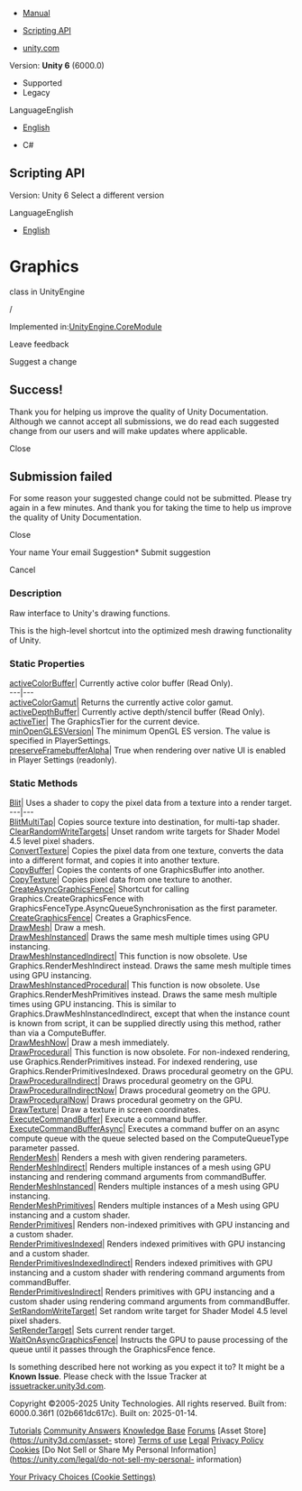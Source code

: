 [ ]()

  * [Manual](../Manual/index.html)
  * [Scripting API](../ScriptReference/index.html)

  * [unity.com](https://unity.com/)

Version: **Unity 6** (6000.0)

  * Supported
  * Legacy

LanguageEnglish

  * [English]()

  * C#

[ ](https://docs.unity3d.com)

## Scripting API

Version: Unity 6 Select a different version

LanguageEnglish

  * [English]()

# Graphics

class in UnityEngine

/

Implemented in:[UnityEngine.CoreModule](UnityEngine.CoreModule.html)

Leave feedback

Suggest a change

## Success!

Thank you for helping us improve the quality of Unity Documentation. Although
we cannot accept all submissions, we do read each suggested change from our
users and will make updates where applicable.

Close

## Submission failed

For some reason your suggested change could not be submitted. Please <a>try
again</a> in a few minutes. And thank you for taking the time to help us
improve the quality of Unity Documentation.

Close

Your name Your email Suggestion* Submit suggestion

Cancel

[ ]()

### Description

Raw interface to Unity's drawing functions.

This is the high-level shortcut into the optimized mesh drawing functionality
of Unity.

### Static Properties

[activeColorBuffer](Graphics-activeColorBuffer.html)| Currently active color
buffer (Read Only).  
---|---  
[activeColorGamut](Graphics-activeColorGamut.html)| Returns the currently
active color gamut.  
[activeDepthBuffer](Graphics-activeDepthBuffer.html)| Currently active
depth/stencil buffer (Read Only).  
[activeTier](Graphics-activeTier.html)| The GraphicsTier for the current
device.  
[minOpenGLESVersion](Graphics-minOpenGLESVersion.html)| The minimum OpenGL ES
version. The value is specified in PlayerSettings.  
[preserveFramebufferAlpha](Graphics-preserveFramebufferAlpha.html)| True when
rendering over native UI is enabled in Player Settings (readonly).  
  
### Static Methods

[Blit](Graphics.Blit.html)| Uses a shader to copy the pixel data from a
texture into a render target.  
---|---  
[BlitMultiTap](Graphics.BlitMultiTap.html)| Copies source texture into
destination, for multi-tap shader.  
[ClearRandomWriteTargets](Graphics.ClearRandomWriteTargets.html)| Unset random
write targets for Shader Model 4.5 level pixel shaders.  
[ConvertTexture](Graphics.ConvertTexture.html)| Copies the pixel data from one
texture, converts the data into a different format, and copies it into another
texture.  
[CopyBuffer](Graphics.CopyBuffer.html)| Copies the contents of one
GraphicsBuffer into another.  
[CopyTexture](Graphics.CopyTexture.html)| Copies pixel data from one texture
to another.  
[CreateAsyncGraphicsFence](Graphics.CreateAsyncGraphicsFence.html)| Shortcut
for calling Graphics.CreateGraphicsFence with
GraphicsFenceType.AsyncQueueSynchronisation as the first parameter.  
[CreateGraphicsFence](Graphics.CreateGraphicsFence.html)| Creates a
GraphicsFence.  
[DrawMesh](Graphics.DrawMesh.html)| Draw a mesh.  
[DrawMeshInstanced](Graphics.DrawMeshInstanced.html)| Draws the same mesh
multiple times using GPU instancing.  
[DrawMeshInstancedIndirect](Graphics.DrawMeshInstancedIndirect.html)| This
function is now obsolete. Use Graphics.RenderMeshIndirect instead. Draws the
same mesh multiple times using GPU instancing.  
[DrawMeshInstancedProcedural](Graphics.DrawMeshInstancedProcedural.html)| This
function is now obsolete. Use Graphics.RenderMeshPrimitives instead. Draws the
same mesh multiple times using GPU instancing. This is similar to
Graphics.DrawMeshInstancedIndirect, except that when the instance count is
known from script, it can be supplied directly using this method, rather than
via a ComputeBuffer.  
[DrawMeshNow](Graphics.DrawMeshNow.html)| Draw a mesh immediately.  
[DrawProcedural](Graphics.DrawProcedural.html)| This function is now obsolete.
For non-indexed rendering, use Graphics.RenderPrimitives instead. For indexed
rendering, use Graphics.RenderPrimitivesIndexed. Draws procedural geometry on
the GPU.  
[DrawProceduralIndirect](Graphics.DrawProceduralIndirect.html)| Draws
procedural geometry on the GPU.  
[DrawProceduralIndirectNow](Graphics.DrawProceduralIndirectNow.html)| Draws
procedural geometry on the GPU.  
[DrawProceduralNow](Graphics.DrawProceduralNow.html)| Draws procedural
geometry on the GPU.  
[DrawTexture](Graphics.DrawTexture.html)| Draw a texture in screen
coordinates.  
[ExecuteCommandBuffer](Graphics.ExecuteCommandBuffer.html)| Execute a command
buffer.  
[ExecuteCommandBufferAsync](Graphics.ExecuteCommandBufferAsync.html)| Executes
a command buffer on an async compute queue with the queue selected based on
the ComputeQueueType parameter passed.  
[RenderMesh](Graphics.RenderMesh.html)| Renders a mesh with given rendering
parameters.  
[RenderMeshIndirect](Graphics.RenderMeshIndirect.html)| Renders multiple
instances of a mesh using GPU instancing and rendering command arguments from
commandBuffer.  
[RenderMeshInstanced](Graphics.RenderMeshInstanced.html)| Renders multiple
instances of a mesh using GPU instancing.  
[RenderMeshPrimitives](Graphics.RenderMeshPrimitives.html)| Renders multiple
instances of a Mesh using GPU instancing and a custom shader.  
[RenderPrimitives](Graphics.RenderPrimitives.html)| Renders non-indexed
primitives with GPU instancing and a custom shader.  
[RenderPrimitivesIndexed](Graphics.RenderPrimitivesIndexed.html)| Renders
indexed primitives with GPU instancing and a custom shader.  
[RenderPrimitivesIndexedIndirect](Graphics.RenderPrimitivesIndexedIndirect.html)|
Renders indexed primitives with GPU instancing and a custom shader with
rendering command arguments from commandBuffer.  
[RenderPrimitivesIndirect](Graphics.RenderPrimitivesIndirect.html)| Renders
primitives with GPU instancing and a custom shader using rendering command
arguments from commandBuffer.  
[SetRandomWriteTarget](Graphics.SetRandomWriteTarget.html)| Set random write
target for Shader Model 4.5 level pixel shaders.  
[SetRenderTarget](Graphics.SetRenderTarget.html)| Sets current render target.  
[WaitOnAsyncGraphicsFence](Graphics.WaitOnAsyncGraphicsFence.html)| Instructs
the GPU to pause processing of the queue until it passes through the
GraphicsFence fence.  
  
Is something described here not working as you expect it to? It might be a
**Known Issue**. Please check with the Issue Tracker at
[issuetracker.unity3d.com](https://issuetracker.unity3d.com).

Copyright ©2005-2025 Unity Technologies. All rights reserved. Built from:
6000.0.36f1 (02b661dc617c). Built on: 2025-01-14.

[Tutorials](https://unity3d.com/learn) [Community
Answers](https://answers.unity3d.com) [Knowledge
Base](https://support.unity3d.com/hc/en-us)
[Forums](https://forum.unity3d.com) [Asset Store](https://unity3d.com/asset-
store) [Terms of use](https://docs.unity3d.com/Manual/TermsOfUse.html)
[Legal](https://unity.com/legal) [Privacy
Policy](https://unity.com/legal/privacy-policy)
[Cookies](https://unity.com/legal/cookie-policy) [Do Not Sell or Share My
Personal Information](https://unity.com/legal/do-not-sell-my-personal-
information)

[Your Privacy Choices (Cookie Settings)](javascript:void\(0\);)

